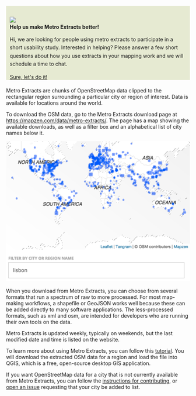 <style>
    .content.top {
      background-color: rgb(230,234,210);
      padding: 0px 10px;
    	margin-bottom: 20px;
    	margin-top: -10px;
    }
    .feedback {
      background-color: transparent;
      margin-top: 30px;
    }
    .top h4, .top .fa-times {
      margin: 0;
    }
    .content p {
      font-size:14px;
      line-height: 1.6em;
      margin: 15px 0;
    }
    .content .btn {
      margin:0;
    }
    @media(min-width: 768px) and (max-width: 992px) {
      .fa-comments { 
        font-size: 80px;
        margin-top: 40px;
      }
    }
  </style>
<div class="content top row"><img class="feedback col-sm-2 hidden-xs" src="https://mapzen.com/common/styleguide/images/feedback.svg"/><div class="col-sm-10 col-xs-12"><h4>Help us make Metro Extracts better!</h4><p>Hi, we are looking for people using metro extracts to participate in a short usability study. Interested in helping? Please answer a few short questions about how you use extracts in your mapping work and we will schedule a time to chat.</p><a href="https://docs.google.com/forms/d/1WXXV9PtiFcHzRoeLkXWXSBcbgKWauDy6oiAuj4mXa8Y/viewform" class="btn btn-mapzen-alt">Sure, let's do it!</a></div></div>
Metro Extracts are chunks of OpenStreetMap data clipped to the rectangular region surrounding a particular city or region of interest. Data is available for locations around the world.

To download the OSM data, go to the Metro Extracts download page at https://mapzen.com/data/metro-extracts/. The page has a map showing the available downloads, as well as a filter box and an alphabetical list of city names below it.

![Filter the list of extracts](./images/filter_extracts.png)

When you download from Metro Extracts, you can choose from several formats that run a spectrum of raw to more processed. For most map-making workflows, a shapefile or GeoJSON works well because these can be added directly to many software applications. The less-processed formats, such as xml and osm, are intended for developers who are running their own tools on the data. 

Metro Extracts is updated weekly, typically on weekends, but the last modified date and time is listed on the website. 

To learn more about using Metro Extracts, you can follow this [tutorial](walkthrough.md). You will download the extracted OSM data for a region and load the file into QGIS, which is a free, open-source desktop GIS application. 

If you want OpenStreetMap data for a city that is not currently available from Metro Extracts, you can follow the [instructions for contributing](https://github.com/mapzen/metroextractor-cities#contributing), or [open an issue](https://github.com/mapzen/metroextractor-cities/issues) requesting that your city be added to list.
